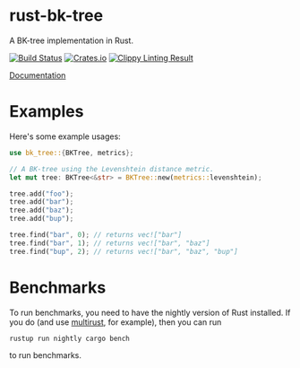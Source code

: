 # rust-bk-tree
A BK-tree implementation in Rust.

[![Build Status](https://travis-ci.org/eugene-bulkin/rust-bk-tree.svg?branch=master)](https://travis-ci.org/eugene-bulkin/rust-bk-tree) [![Crates.io](https://img.shields.io/crates/v/bk-tree.svg)](https://crates.io/crates/bk-tree) [![Clippy Linting Result](http://clippy.bashy.io/github/eugene-bulkin/rust-bk-tree/master/badge.svg)](http://clippy.bashy.io/github/eugene-bulkin/rust-bk-tree/master/log)

[Documentation](http://eugene-bulkin.github.io/rust-docs/rust-bk-tree/bk_tree/)

# Examples

Here's some example usages:

```rust
use bk_tree::{BKTree, metrics};

// A BK-tree using the Levenshtein distance metric.
let mut tree: BKTree<&str> = BKTree::new(metrics::levenshtein);

tree.add("foo");
tree.add("bar");
tree.add("baz");
tree.add("bup");

tree.find("bar", 0); // returns vec!["bar"]
tree.find("bar", 1); // returns vec!["bar", "baz"]
tree.find("bup", 2); // returns vec!["bar", "baz", "bup"]
```

# Benchmarks

To run benchmarks, you need to have the nightly version of Rust installed. If you do (and use [multirust](/brson/multirust), for example), then you can run

```
rustup run nightly cargo bench
```

to run benchmarks.
